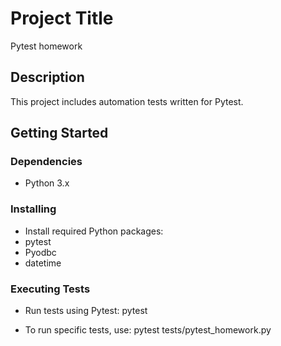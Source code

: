 # Project Title
Pytest homework

## Description
This project includes automation tests written for Pytest.

## Getting Started

### Dependencies
* Python 3.x

### Installing
* Install required Python packages:
* pytest
* Pyodbc
* datetime

### Executing Tests
* Run tests using Pytest:
  pytest

* To run specific tests, use:
  pytest tests/pytest_homework.py
